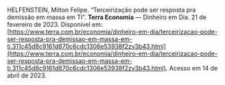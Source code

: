 HELFENSTEIN, Milton Felipe. “Terceirização pode ser resposta pra demissão em massa em TI”. **Terra Economia** — Dinheiro em Dia. 21 de fevereiro de 2023. Disponível em: [https://www.terra.com.br/economia/dinheiro-em-dia/terceirizacao-pode-ser-resposta-pra-demissao-em-massa-em-ti,311c45d8c9161d870c6cdc1306e53938f2zv3b43.html](https://www.terra.com.br/economia/dinheiro-em-dia/terceirizacao-pode-ser-resposta-pra-demissao-em-massa-em-ti,311c45d8c9161d870c6cdc1306e53938f2zv3b43.html). Acesso em 14 de abril de 2023.